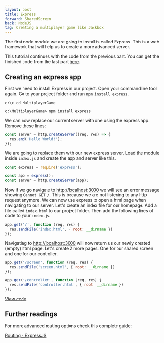 ```yaml
---
layout: post
title: Express
forward: SharedScreen
back: NodeJS
tag: Creating a multiplayer game like Jackbox
---
```


The first node module we are going to install is called Express. This is a web framework that will help us to create a more advanced server.

This tutorial continues with the code from the previous part. You can get the finished code from the last part [here](https://github.com/RubenBimmel/MultiplayerGameTutorial/tree/master/01-NodeJS).

## Creating an express app
First we need to install Express in our project. Open your commandline tool again. Go to your project folder and run `npm install express`.

```
c:\> cd MultiplayerGame

c:\MultiplayerGame> npm install express
```

We can now replace our current server with one using the express app. Remove these lines:

```js
const server = http.createServer((req, res) => {
  res.end('Hello World!');
});
```

We are going to replace them with our new express server. Load the module inside `index.js` and create the app and server like this.

```js
const express = require('express');

const app = express();
const server = http.createServer(app);
```

Now if we go navigate to <a href="http://localhost:3000" target="_blank">http://localhost:3000</a> we will see an error message showing `Cannot GET /`. This is because we are not listening to any http request anymore. We can now use express to open a html page when navigating to our server. Let's create an index file for our homepage. Add a file called `index.html` to our project folder. Then add the following lines of code to your `index.js`.

```js
app.get('/', function (req, res) {
  res.sendFile('index.html', { root: __dirname })
});
```

Navigating to <a href="http://localhost:3000" target="_blank">http://localhost:3000</a> will now return us our newly created (empty) html page. Let's create 2 more pages. One for our shared screen and one for our controller. 

```js
app.get('/screen', function (req, res) {
  res.sendFile('screen.html', { root: __dirname })
});

app.get('/controller', function (req, res) {
  res.sendFile('controller.html', { root: __dirname })
});
```

[View code](https://github.com/RubenBimmel/MultiplayerGameTutorial/tree/master/02-Express)

## Further readings

For more advanced routing options check this complete guide:

[Routing - ExpressJS](https://expressjs.com/en/guide/routing.html)